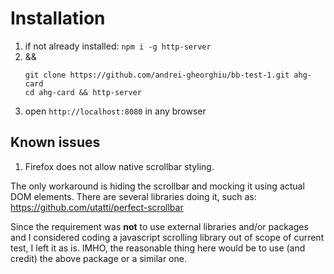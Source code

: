 # Installation

1. if not already installed: `npm i -g http-server`
2.  &&
    ```
    git clone https://github.com/andrei-gheorghiu/bb-test-1.git ahg-card
    cd ahg-card && http-server
    ```
3.  open `http://localhost:8080` in any browser 

## Known issues

1. Firefox does not allow native scrollbar styling. 

The only workaround is hiding the scrollbar and mocking it using actual DOM elements. There are several libraries doing it, such as: https://github.com/utatti/perfect-scrollbar 

Since the requirement was **not** to use external libraries and/or packages and I considered coding a javascript scrolling library out of scope of current test, I left it as is. IMHO, the reasonable thing here would be to use (and credit) the above package or a similar one.
  
